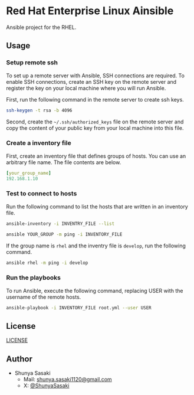 # Red Hat Enterprise Linux Ainsible

Ansible project for the RHEL.

## Usage

### Setup remote ssh

To set up a remote server with Ansible, SSH connections are required. To enable SSH connections, create an SSH key on the remote server and register the key on your local machine where you will run Ansible.

First, run the following command in the remote server to create ssh keys.

```sh
ssh-keygen -t rsa -b 4096
```

Second, create the `~/.ssh/authorized_keys` file on the remote server and copy the content of your public key from your local machine into this file.

### Create a inventory file

First, create an inventory file that defines groups of hosts.
You can use an arbitrary file name.
The file contents are below.

```yaml
[your_group_name]
192.168.1.10
```

### Test to connect to hosts

Run the following command to list the hosts that are written in an inventory file.

```sh
ansible-inventory -i INVENTRY_FILE --list
```

```sh
ansible YOUR_GROUP -m ping -i INVENTORY_FILE
```

If the group name is `rhel` and the inventry file is `develop`,
run the following command.

```sh
ansible rhel -m ping -i develop
```

### Run the playbooks

To run Ansible, execute the following command,
replacing USER with the username of the remote hosts.

```sh
ansible-playbook -i INVENTORY_FILE root.yml --user USER
```

## License

[LICENSE](./LICENSE)

## Author

- Shunya Sasaki
  - Mail: [shunya.sasaki1120@gmail.com](mailto:shunya.sasaki1120@gmail.com)
  - X: [@ShunyaSasaki](https://x.com/ShunyaSasaki)
